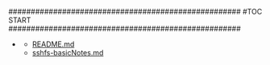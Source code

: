 







####################################################
#TOC START
####################################################
* [](.//README.md)
    * [README.md](./README.md)
    * [sshfs-basicNotes.md](./sshfs-basicNotes.md)
